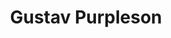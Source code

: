 ---
id: "gustav-purpleson"
title: "Gustav Purpleson"
photo: "images/gustav-purpleson.jpg"
photo_alt: "Gustav Purpleson"
shortBio: "habitant morbi tristique senectus et"
layout: term
---
